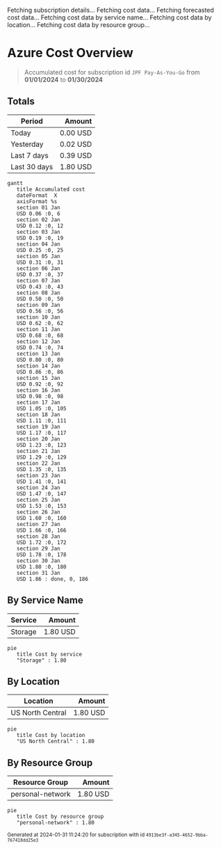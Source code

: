 Fetching subscription details...
Fetching cost data...
Fetching forecasted cost data...
Fetching cost data by service name...
Fetching cost data by location...
Fetching cost data by resource group...
# Azure Cost Overview

> Accumulated cost for subscription id `JPF Pay-As-You-Go` from **01/01/2024** to **01/30/2024**

## Totals

|Period|Amount|
|---|---:|
|Today|0.00 USD|
|Yesterday|0.02 USD|
|Last 7 days|0.39 USD|
|Last 30 days|1.80 USD|

```mermaid
gantt
   title Accumulated cost
   dateFormat  X
   axisFormat %s
   section 01 Jan
   USD 0.06 :0, 6
   section 02 Jan
   USD 0.12 :0, 12
   section 03 Jan
   USD 0.19 :0, 19
   section 04 Jan
   USD 0.25 :0, 25
   section 05 Jan
   USD 0.31 :0, 31
   section 06 Jan
   USD 0.37 :0, 37
   section 07 Jan
   USD 0.43 :0, 43
   section 08 Jan
   USD 0.50 :0, 50
   section 09 Jan
   USD 0.56 :0, 56
   section 10 Jan
   USD 0.62 :0, 62
   section 11 Jan
   USD 0.68 :0, 68
   section 12 Jan
   USD 0.74 :0, 74
   section 13 Jan
   USD 0.80 :0, 80
   section 14 Jan
   USD 0.86 :0, 86
   section 15 Jan
   USD 0.92 :0, 92
   section 16 Jan
   USD 0.98 :0, 98
   section 17 Jan
   USD 1.05 :0, 105
   section 18 Jan
   USD 1.11 :0, 111
   section 19 Jan
   USD 1.17 :0, 117
   section 20 Jan
   USD 1.23 :0, 123
   section 21 Jan
   USD 1.29 :0, 129
   section 22 Jan
   USD 1.35 :0, 135
   section 23 Jan
   USD 1.41 :0, 141
   section 24 Jan
   USD 1.47 :0, 147
   section 25 Jan
   USD 1.53 :0, 153
   section 26 Jan
   USD 1.60 :0, 160
   section 27 Jan
   USD 1.66 :0, 166
   section 28 Jan
   USD 1.72 :0, 172
   section 29 Jan
   USD 1.78 :0, 178
   section 30 Jan
   USD 1.80 :0, 180
   section 31 Jan
   USD 1.86 : done, 0, 186
```

## By Service Name

|Service|Amount|
|---|---:|
|Storage|1.80 USD|

```mermaid
pie
   title Cost by service
   "Storage" : 1.80
```

## By Location

|Location|Amount|
|---|---:|
|US North Central|1.80 USD|

```mermaid
pie
   title Cost by location
   "US North Central" : 1.80
```

## By Resource Group

|Resource Group|Amount|
|---|---:|
|personal-network|1.80 USD|

```mermaid
pie
   title Cost by resource group
   "personal-network" : 1.80
```

<sup>Generated at 2024-01-31 11:24:20 for subscription with id `4913be3f-a345-4652-9bba-767418dd25e3`</sup>
